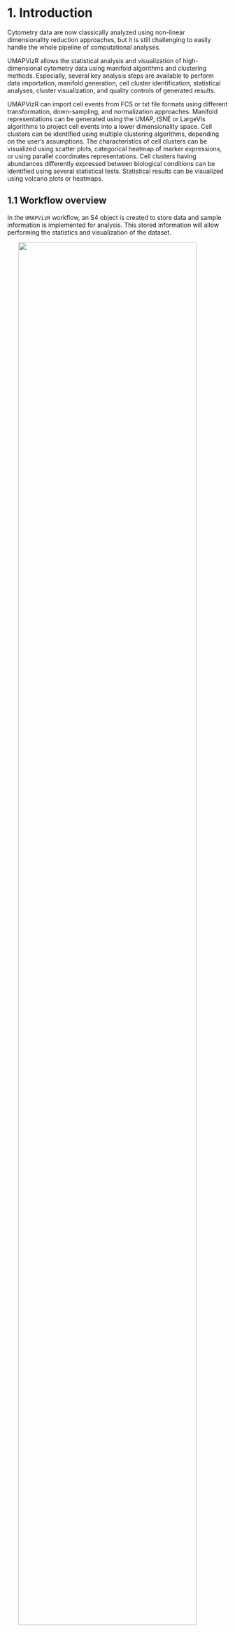 # 1. Introduction

Cytometry data are now classically analyzed using non-linear
dimensionality reduction approaches, but it is still challenging to
easily handle the whole pipeline of computational analyses.

UMAPVizR allows the statistical analysis and visualization of
high-dimensional cytometry data using manifold algorithms and clustering
methods. Especially, several key analysis steps are available to perform
data importation, manifold generation, cell cluster identification,
statistical analyses, cluster visualization, and quality controls of
generated results.

UMAPVizR can import cell events from FCS or txt file formats using
different transformation, down-sampling, and normalization approaches.
Manifold representations can be generated using the UMAP, tSNE or
LargeVis algorithms to project cell events into a lower dimensionality
space. Cell clusters can be identified using multiple clustering
algorithms, depending on the user’s assumptions. The characteristics of
cell clusters can be visualized using scatter plots, categorical heatmap
of marker expressions, or using parallel coordinates representations.
Cell clusters having abundances differently expressed between biological
conditions can be identified using several statistical tests.
Statistical results can be visualized using volcano plots or heatmaps.

## 1.1 Workflow overview

In the `UMAPVizR` workflow, an S4 object is created to store data and
sample information is implemented for analysis. This stored information
will allow performing the statistics and visualization of the dataset.

<img src="README/figures/workflow.png" width="90%" style="display: block; margin: auto;" />

*Figure 1: Workflow of UMAPVizR*

*The analysis in UMAPVizR consists of 5 main steps: (1) importing the
data in FCS or txt format resulting in the creation of an S4 UMAPdata
object; (2) assigning the metadata (sample information) into the
UMAPdata object; and (3) generating the manifold and clustering. The
computed results can be (4) visualized in different manners and (5)
analyzed using statistical approaches.*

## 1.2 Input data

The following conditions must be respected to analyze data with
`UMAPVizR`:

-   **Type and format of data**: The cytometry data that can be analyzed
    and integrated with `UMAPVizR` are flow, mass or spectral cytometry
    data. The input files can be in standard cytometry format (FCS) or
    txt format.
-   **Compensation**: Before starting an analysis with `UMAPVizR`,
    performing the compensation steps for flow cytometry and spectral
    data with conventional software (FlowJo, Kaluza, etc) is necessary.
-   **Cleaning and gating**: It is recommended to remove debris, dead
    cells and doublets before the analysis. A pre-gating on a cell
    population of interest (e.g.lymphocytes, B cells, etc.) can be
    performed.

# 2. Quick start

In this section, the main analysis steps of `UMAPVizR` are presented.

These steps cover several aspects, such as:

-   Installing the package
-   Importing the data and creating an `UMAPdata` object
-   Creating the manifold and clustering
-   Generating basic visualization

## 2.1 Installation

To download `UMAPVizR` it is required `devtools`:

``` r
install.packages("devtools")
library("devtools")
install_github("tchitchek-lab/UMAPVizR")
```

The `UMAPVizR` package automatically downloads the necessary packages
for its operation such as: `coin`, `concaveman`, `dendextend`,
`flowCore`, `ggdendro`, `gglot2`, `gridExtra`, `MASS`, `plyr`,
`reshape`, `reshape2`, `rstatix`, `Rtsne`, `scales`, `stats`, `stringr`,
`uwot`. If not, the packages are available on the `CRAN`, except
`flowCore` which is available on `Bioconductor`.

Once installed, `UMAPVizR` can be loaded using the following command:

``` r
library("UMAPVizR")
```

## 2.2 Importing cell expression profiles (import)

The `import` function allows importing the expression matrix of the
cytometry files into a `UMAPdata` object.

The files to be loaded must be in FCS or txt format. The `import`
function is used as below:

``` r
# creation of a vector containing the names of the files 
files <- list.files("C:/Users/GWMA/Documents/Transreg/03_Kaluza_exports_renamed/Panel_03_NK/", 
                    pattern = "fcs", full.names = TRUE)

# import the FCS files into a UMAPdata object 
UMAPV <- import(files, 
                filetype = "fcs", 
                transform = "logicle", 
                exclude.markers = c("FS-H", "FS-A", "FS-W", "SS-H", 
                                    "SS-A", "SS-W", "Time"), 
                d.method = "density",
                parameters.method = list("exclude.pctile" = 0.01, 
                                         "target.pctile" = 0.05, 
                                         "target.percent" = 0.1))
```

    ## 
    ##   Estimated downsampling-I progress:  0% ...
    ##   Estimated downsampling-I progress: 100% ...
    ##   Estimated downsampling-I progress:  0% ...
    ##   Estimated downsampling-I progress: 100% ...
    ##   Estimated downsampling-I progress:  0% ...
    ##   Estimated downsampling-I progress: 100% ...
    ##   Estimated downsampling-I progress:  0% ...
    ##   Estimated downsampling-I progress: 100% ...
    ##   Estimated downsampling-I progress:  0% ...
    ##   Estimated downsampling-I progress: 100% ...
    ##   Estimated downsampling-I progress:  0% ...
    ##   Estimated downsampling-I progress: 100% ...
    ##   Estimated downsampling-I progress:  0% ...
    ##   Estimated downsampling-I progress: 100% ...
    ##   Estimated downsampling-I progress:  0% ...
    ##   Estimated downsampling-I progress: 100% ...
    ##   Estimated downsampling-I progress:  0% ...
    ##   Estimated downsampling-I progress: 100% ...
    ##   Estimated downsampling-I progress:  0% ...
    ##   Estimated downsampling-I progress: 100% ...
    ##   Estimated downsampling-I progress:  0% ...
    ##   Estimated downsampling-I progress: 100% ...
    ##   Estimated downsampling-I progress:  0% ...
    ##   Estimated downsampling-I progress: 100% ...
    ##   Estimated downsampling-I progress:  0% ...
    ##   Estimated downsampling-I progress: 100% ...
    ##   Estimated downsampling-I progress:  0% ...
    ##   Estimated downsampling-I progress: 100% ...
    ##   Estimated downsampling-I progress:  0% ...
    ##   Estimated downsampling-I progress: 100% ...
    ##   Estimated downsampling-I progress:  0% ...
    ##   Estimated downsampling-I progress: 100% ...
    ##   Estimated downsampling-I progress:  0% ...
    ##   Estimated downsampling-I progress: 100% ...
    ##   Estimated downsampling-I progress:  0% ...
    ##   Estimated downsampling-I progress: 100% ...
    ##   Estimated downsampling-I progress:  0% ...
    ##   Estimated downsampling-I progress: 100% ...
    ##   Estimated downsampling-I progress:  0% ...
    ##   Estimated downsampling-I progress: 100% ...
    ##   Estimated downsampling-I progress:  0% ...
    ##   Estimated downsampling-I progress: 100% ...
    ##   Estimated downsampling-I progress:  0% ...
    ##   Estimated downsampling-I progress: 100% ...
    ##   Estimated downsampling-I progress:  0% ...
    ##   Estimated downsampling-I progress: 100% ...
    ##   Estimated downsampling-I progress:  0% ...
    ##   Estimated downsampling-I progress: 100% ...
    ##   Estimated downsampling-I progress:  0% ...
    ##   Estimated downsampling-I progress: 100% ...
    ##   Estimated downsampling-I progress:  0% ...
    ##   Estimated downsampling-I progress: 100% ...
    ##   Estimated downsampling-I progress:  0% ...
    ##   Estimated downsampling-I progress: 100% ...
    ##   Estimated downsampling-I progress:  0% ...
    ##   Estimated downsampling-I progress: 100% ...

The main arguments of the `import` function are:

-   the `filetype` argument, which allows defining the data file type
    (`fcs` or `txt`)
-   the `transform` argument, which allows choosing the type of
    transformation to apply to the data. Possible values are: `none`,
    `logicle`, `arcsinh` and `logarithmic`. It is advised to use a
    `logicle` transform for flow cytometry, and to use an `arcsinh`
    transform for mass cytometry,
-   the `exclude_markers` argument, which is used to remove the
    irrelevant channels

After importing the dataset, the `plotCellCounts` function allows you to
see the number of cells in each sample to be displayed as follows:

``` r
plot(plotCellCounts(UMAPV, 
                    stats = c("min","median","mean","q75","max"),
                    samples = NULL,
                    sort = TRUE))
```

![](README_files/figure-markdown_github/plotCellCounts-1.png)

## 2.3 Assigning meta-information of biological samples (assignMetadata)

The metadata (information about the biological samples) can be assigned
to each sample in the dataset. These metadata are then used by the
different visualization methods to properly represent biological
conditions, timepoints, and individuals. The metadata argument must be a
dataframe that contains exclusively the following column names:

-   individual: corresponds to the sample identifier,
-   condition: corresponds to the biological condition of the sample,
-   timepoint: corresponds to the timepoint of the sample (optional).

Here is an example of a metadata assignment:

``` r
# creation of the dataframe 
  metadata <- data.frame("individual"= rep(c("10105LA","10209HE","10306CG",
                                             "10503DC","11204CD","20208AA",
                                             "20210RF"), 4),
                         "condition"= rep(c("PR","SPA","PSO","B7","SJ","SPA","SPA"),4),
                         "timepoint"= c(rep("V1", 7), rep("V6", 7), rep("V7", 7), rep("V8", 7))
  )

rownames(metadata) = paste0(metadata$timepoint,"_", metadata$individual)

# assign the dataframe 
UMAPV <- assignMetadata(UMAPV, 
                        metadata = metadata)
```

## 2.4 Manifold construction and clustering

This section consists in generating the manifold using different
algorithms combined with cell cluster identification.

Two methods are available, depending on the parameters selected:

-   The manifold is generated first, followed by cell cluster
    identification
-   Cell cluster identification is performed followed by the manifold

In the example below, the first method has been performed.

### 2.4.1 Generating a manifold of cell events (generateManifold)

The first step is to compute the manifold on the dataset by following
the instructions below:

``` r
# Perform Manifold from the "UMAPdata" object
UMAPV <- generateManifold(UMAPV, 
                          markers = c("TCRgd", "NKP44", "HLADR", "NKp30", "NKp46",
                                      "NKG2D", "CD3", "CD16", "CD56", "CD8"), 
                          type = "UMAP", 
                          n_neighbors = 15,
                          n_components = 2,
                          metric = "euclidean",
                          n_epochs = NULL,
                          n_threads = 40, 
                          n_sgd_threads = 1,
                          scale = FALSE)
```

    ## Manifold markers are: TCRgd, NKP44, HLADR, NKp30, NKp46, NKG2D, CD3, CD16, CD56, CD8

    ## Manifold method is: UMAP

    ## 17:32:02 UMAP embedding parameters a = 1.896 b = 0.8006

    ## 17:32:02 Read 26682 rows and found 10 numeric columns

    ## 17:32:02 Using Annoy for neighbor search, n_neighbors = 15

    ## 17:32:02 Building Annoy index with metric = euclidean, n_trees = 50

    ## 0%   10   20   30   40   50   60   70   80   90   100%

    ## [----|----|----|----|----|----|----|----|----|----|

    ## **************************************************|
    ## 17:32:04 Writing NN index file to temp file C:\Users\GWMA\AppData\Local\Temp\RtmpclyopB\file46ac4de77d1d
    ## 17:32:04 Searching Annoy index using 40 threads, search_k = 1500
    ## 17:32:05 Annoy recall = 100%
    ## 17:32:05 Commencing smooth kNN distance calibration using 40 threads
    ## 17:32:06 Initializing from normalized Laplacian + noise
    ## 17:32:07 Commencing optimization for 200 epochs, with 535980 positive edges using 1 thread
    ## 17:32:25 Optimization finished

The main arguments of the `generateManifold` function are:

-   the `markers` argument, which specifies the markers to be used for
    the manifold generation
-   the `type` argument, which specifies the manifold method to use

### 2.4.2 Identifying cell clusters having similar marker expression (identifyClusters)

The second step is to identify cell clusters by following the
instructions below:

``` r
# Clustering computation from the manifold 
UMAPV <- identifyClusters(UMAPV, 
                          space = "manifold", 
                          method = "kmeans", 
                          centers = 120, 
                          nstart = 3)
```

    ## Clustering method is: kmeans

    ## Identifying cell clusters...

    ## computing cell clusters boundaries...

    ## computing cell cluster count matrix...

    ## computing cell cluster abundance matrix...

The main arguments of the `identifyClusters` function are:

-   the `space` argument, which determines if the clustering is done on
    the markers or the manifold coordinates
-   the `method` argument, which specifies the clustering algorithm to
    use

After clustering, the `plotClustersCounts` function allows to visualize
the cells of each sample in the clusters as follows:

``` r
plot(plotClustersCounts(UMAPV, 
                        clusters = NULL,
                        sort = TRUE))
```

![](README_files/figure-markdown_github/plotClustersCounts-1.png)

## 2.5 Basic Visualization

Once the manifold has been generated and cell clusters have been
identified, it is possible to perform different types of visualization
which are detailed below.

### 2.5.1 Representation of a computed manifold (PlotManifold)

The `plotManifold` function displays a computed manifold representation
for a given analysis. Cell clusters are delimited by black lines on the
manifold.

The main argument of the `plotManifold` function is the `markers`
argument which is used to specify the colour of the cells. If the
`density` value is used, then a UMAP representation showing the
distribution of the cell density for all samples will be shown as below:

``` r
# Display manifold overlay by 'density' 
plotManifold(UMAPV, 
             markers = "density")
```

![](README_files/figure-markdown_github/PlotManifold-1.png)

If the name of the marker is used, then the intensity of marker
expression, overlaid on the manifold (e.g. CD8), will be shown as below:

``` r
# Display manifold overlay by 'markers'  
plotManifold(UMAPV, 
             markers = "CD8")
```

![](README_files/figure-markdown_github/PlotManifold2-1.png)

It is possible to specify the biological samples to be displayed in the
representation using the `samples` argument as below:

``` r
# Display manifold overlay by 'density' by sample 
plotManifold(UMAPV, 
             markers = "density", 
             samples = "V1_10105LA")
```

![](README_files/figure-markdown_github/PlotManifold3-1.png)

\[Add text\]

``` r
# Display manifold overlay by 'cluster' 
plotManifold(UMAPV, 
             markers = "clusters")
```

![](README_files/figure-markdown_github/PlotManifold4-1.png) \### 2.5.2
Heatmap of cell marker expressions (plotHmExpressions)

The `plotHmExpressions` function shows marker median relative
expressions for all clusters in the whole dataset.

The mean of the median expression of each marker is classified into 4
categories (the number of categories can be changed by users, `nb.cat`
parameters). Hierarchical clustering is performed at both the marker and
cluster levels and is represented using dendrograms (the hierarchical
clustering parameters can be changed by users `method.hclust`
parameters).

This function is used as below:

``` r
# Heatmap of expression markers 
hm.exp <- plotHmExpressions(UMAPV)
gridExtra::grid.arrange(hm.exp)
```

![](README_files/figure-markdown_github/PlotHMExpressions-1.png) It is
possible to customize the `plotHmExpressions` with these parameters:

-   the `markers` argument, which specifies the markers to be displayed
-   the `clusters` argument, which specifies the identifiers of the
    clusters to be displayed

These parameters can be used independently of each other as in the
following example:

``` r
# Heatmap of expression markers 
hm.exp <- plotHmExpressions(UMAPV, 
                            markers = c("NKP44", "NKp30", "NKp46", "NKG2D"), 
                            clusters = c(1:50))
gridExtra::grid.arrange(hm.exp)
```

![](README_files/figure-markdown_github/plotHmExpressions2-1.png)

# 3. Statistics and visualization

## 3.1 Compute differential abundance analyses

Once the cell clustering performed, it is possible to do a differential
analysis of cell cluster abundances to identify relevant cell clusters.

The `computeStatistics` function allows to perform the such operation
and several parameters must be taken into consideration:

-   the `condition` argument, which specifies the biological condition
    to be compared
-   the `ref.condition` argument, which specifies the reference
    biological condition
-   the `test.statistics` argument, which specifies the name of the
    statistical test to use
-   the `paired` argument, which specifies if samples are paired in the
    statistical comparison

This function is used as follows:

``` r
# Compute statistics 
baseline = "V1"
list.conditions <- c("V6", "V7", "V8")

for (condition in list.conditions) {
  UMAPV <- computeStatistics(UMAPV, 
                             condition = paste0(condition), 
                             ref.condition = paste0(baseline),
                             test.statistics = "wilcox.test",
                             paired = FALSE)
}
```

    ## Computing of the wilcox.test for: V6 vs. V1

    ## Computing of the wilcox.test for: V7 vs. V1

    ## Computing of the wilcox.test for: V8 vs. V1

## 3.2 Visualisation of statistical analysis

### 3.2.1 Volcano plot of statistical analysis (plotVolcanoPlot)

The `plotVolcanoPlot` function shows the clusters whose number of
associated cells is statistically different between two biological
conditions and/or timepoints.

For each cluster, the p-value (indicated by -log10(p-value)) is
represented on the Y-axis and the cell abundance fold-change (indicated
by log2(fold-change)) is represented on the X-axis. The thresholds for
the p-value (`th.pv` parameter) and the fold-change (`th.fc` parameter)
are shown as dotted lines. Cell clusters down-represented are shown in
green and cell clusters up-represented are shown in red.

Here is an example for generating such representation:

``` r
# Volcano plot for differential analysis 
plotVolcanoPlot(UMAPV,
                comparison = ("V7 vs. V1"),
                th.pv = 1.3,
                th.fc = 1.5)
```

![](README_files/figure-markdown_github/plotVolcanoPlot-1.png)

### 3.2.2 Heatmap of statistical analysis results (plotHmStatistics)

The `plotHmStatistics` function shows the differences in abundance
between different conditions for each cluster.

For each cluster, the p-value, the log2(fold-change) and the effect size
(`statistics` parameters) can be represented. Down-represented clusters
are represented in orange, and up-represented clusters are represented
in blue. Furthermore, it is possible to choose the clusters to be
represented with the `clusters` parameter.

Here is an example for generating such representation:

``` r
# Heatmap of statistics
hm.stats <- plotHmStatistics(UMAPV, 
                             clusters = NULL,
                             statistics = "pvalue")

gridExtra::grid.arrange(hm.stats)
```

![](README_files/figure-markdown_github/plotHmStatistics-1.png)

## 3.3 Visualisation of cell cluster abundances

### 3.3.1 Heatmap of cell cluster abundances (plotHmAbundances)

The `plotHmAbundances` function shows the cellular distribution of
samples within a given cluster.

The more the sample is represented within the cluster, the redder the
tile. If the sample is not represented in the cluster, then the tile
will be black. The `plotHmAbundances` function can be interesting to
visualize the abundance of statistically different clusters between two
conditions, as in the following example:

``` r
#Samples to study
V1 <- unique(UMAPV@samples)[grepl("V1", unique(UMAPV@samples))]
V6 <- unique(UMAPV@samples)[grepl("V6", unique(UMAPV@samples))]
samples = c(V1, V6)

#Statistically different clusters
stats <- UMAPV@statistic[UMAPV@statistic$comparison == "V6 vs. V1",]
clusters = stats[stats$pvalue<=0.05 & abs(stats$lfc)>log(1.2)/log(2),]$clusters

# Heatmap of abundances
plotHmAbundances(UMAPV, 
                 clusters = clusters,
                 samples = samples,
                 rescale = TRUE)
```

![](README_files/figure-markdown_github/plotHmAbundances-1.png)

### 3.3.2 Cell cluster abundances using a boxplot representation (plotBoxplot)

The `plotBoxPlot` function shows the cell distribution between several
biological conditions and/or timepoints for a single cluster or for a
combined set of clusters.

This display shows the abundances of the user-defined cell clusters
(`clusters` parameter). It is possible to observe the cell abundance as
a function of the biological condition or timepoint (`obervation`
parameter). In addition, statistical tests can be performed and
displayed directly on the boxplot.

Here is an example for generating such representation:

``` r
# Boxplot for differential analysis
plotBoxplot(UMAPV, 
            clusters = clusters,
            samples = NULL,
            observation = "timepoint", 
            test.statistics = "wilcox.test")
```

![](README_files/figure-markdown_github/plotBoxplot-1.png)

Other possible parameters to customize the `plotBoxPlot` are:

-   the `samples` argument, which specifies the biological samples to be
    displayed
-   the `paired` argument, which specifies if samples are paired in the
    statistical comparison

### 3.3.3 MDS representation based on cell cluster abundances (plotMDS)

The `plotMDS` function shows similarities between samples or clusters
based on cell cluster abundances.

Each point represents a sample or a cluster (`levels` parameter) and the
distance between the points is proportional to the Euclidean distance
between these objects. It is possible to observe the cell abundance as a
function of the biological condition or timepoint (`condition.samples`
parameter)

Here is an example for generating such representation:

``` r
# MDS
plotMDS(UMAPV, 
        levels = "samples", 
        condition.samples = "timepoint", 
        clusters = NULL, 
        samples = NULL)
```

![](README_files/figure-markdown_github/plotMDS-1.png)

Other possible parameters to customize the `plotMDS` are:

-   the `clusters` argument, which specifies the identifiers of the
    clusters to be displayed
-   the `samples` argument, which specifies the biological samples to be
    displayed

### 3.3.4 PCA representation based on cell cluster abundances (plotPCA)

The `plotPCA` function shows similarities between samples or clusters
based on cell cluster abundances.

Each point represents a sample or a cluster (`levels` parameter). It is
possible to observe the cell abundance as a function of the biological
condition or timepoint (`condition.samples` parameter)

``` r
# PCA
plotPCA(UMAPV, 
        levels = "clusters", 
        clusters = NULL, 
        samples = NULL, 
        condition.samples = "condition")
```

![](README_files/figure-markdown_github/plotPCA-1.png)

Other possible parameters to customize the `plotPCA` are:

-   the `clusters` argument, which specifies the identifiers of the
    clusters to be displayed
-   the `samples` argument, which specifies the biological samples to be
    displayed

# 4. Quality control

The `UMAPVizR` package allows to perform quality control of generated
results.

The quality control can be performed:

-   on the input dataset to check the names and range expression of the
    markers of each sample
-   on the generated results, to check the quality of the cell
    clustering.

## 4.1 Quality control of the dataset

The input dataset can be checked in two ways. The first method checks
the concordance of the markers names between the different samples.

Here is an example of generating such quality control:

``` r
# Check for marker concordance
QCN <- QCMarkerNames(files)
```

    ##            nb_cells FS-H FS-A FS-W SS-H SS-A SS-W       FL1-A    FL2-A  FL3-A
    ## V1_10105LA     5768 FS-H FS-A FS-W SS-H SS-A SS-W TCR gd-FITC NKP44-PE DR-ECD
    ## V1_10209HE     4944 FS-H FS-A FS-W SS-H SS-A SS-W TCR gd-FITC NKP44-PE DR-ECD
    ## V1_10306CG     4746 FS-H FS-A FS-W SS-H SS-A SS-W TCR gd-FITC NKP44-PE DR-ECD
    ## V1_10503DC     5877 FS-H FS-A FS-W SS-H SS-A SS-W TCR gd-FITC NKP44-PE DR-ECD
    ## V1_11204CD     5194 FS-H FS-A FS-W SS-H SS-A SS-W TCR gd-FITC NKP44-PE DR-ECD
    ## V1_20208AA     9435 FS-H FS-A FS-W SS-H SS-A SS-W TCR gd-FITC NKP44-PE DR-ECD
    ##                 FL4-A      FL5-A     FL6-A    FL7-A     FL8-A      FL9-A FL10-A
    ## V1_10105LA NKp30-Pcy5 NKp46-Pcy7 NKG2D-APC CD3-A700 CD16-A750 CD56-BV421 CD8-KO
    ## V1_10209HE NKp30-Pcy5 NKp46-Pcy7 NKG2D-APC CD3-A700 CD16-A750 CD56-BV421 CD8-KO
    ## V1_10306CG NKp30-Pcy5 NKp46-Pcy7 NKG2D-APC CD3-A700 CD16-A750 CD56-BV421 CD8-KO
    ## V1_10503DC NKp30-Pcy5 NKp46-Pcy7 NKG2D-APC CD3-A700 CD16-A750 CD56-BV421 CD8-KO
    ## V1_11204CD NKp30-Pcy5 NKp46-Pcy7 NKG2D-APC CD3-A700 CD16-A750 CD56-BV421 CD8-KO
    ## V1_20208AA NKp30-Pcy5 NKp46-Pcy7 NKG2D-APC CD3-A700 CD16-A750 CD56-BV421 CD8-KO

If the marker names are not the same for each sample, they can be
corrected using the `renameMarkers` as below:

``` r
# Rename markers if necessary
UMAPV <- renameMarkers(UMAPV, marker.names = c("TCRgd", "NKP44", "HLADR", "NKp30", "NKp46",
                                               "NKG2D", "CD3", "CD16", "CD56", "CD8"))
```

The second method computes the 5 centiles and 95 centiles expression
values for each marker of each sample:

``` r
# Check the expression values for markers
QCR <- QCMarkerRanges(files)
```

    ##                  FS       FS       FS       SS       SS       SS TCR gd-FITC
    ## V1_10105LA 4.836585 4.989121 4.353023 4.246526 4.410427 4.347033    1.222985
    ## V1_10209HE 4.830411 4.955269 4.347033 4.233577 4.376030 4.334798    1.404291
    ## V1_10306CG 4.947511 5.075207 4.347033 4.306356 4.453486 4.340958    1.624966
    ## V1_10503DC 4.829002 4.962259 4.353023 4.289901 4.446210 4.347033    1.636824
    ## V1_11204CD 4.726316 4.872409 4.347033 4.218561 4.382770 4.334798    1.346113
    ## V1_20208AA 4.812913 4.943068 4.353023 4.235458 4.394541 4.340958    1.576944
    ##             NKP44-PE   DR-ECD NKp30-Pcy5 NKp46-Pcy7 NKG2D-APC  CD3-A700
    ## V1_10105LA 1.2894598 1.271010  1.1037258   1.989170  2.056610 1.9222306
    ## V1_10209HE 0.9668970 1.579406  1.1496302   1.846668  2.414580 0.9294985
    ## V1_10306CG 0.8354852 1.698004  0.8368412   2.761478  3.339898 1.2062602
    ## V1_10503DC 1.0512715 1.318435  0.8781855   2.253348  2.616961 0.8506702
    ## V1_11204CD 1.3617717 1.551328  1.3062589   2.304870  1.833130 0.9218318
    ## V1_20208AA 1.3851102 1.888522  0.6596576   1.871311  2.670243 1.0915774
    ##            CD16-A750 CD56-BV421   CD8-KO
    ## V1_10105LA  2.265913   2.708021 1.823717
    ## V1_10209HE  2.694609   2.973497 1.934102
    ## V1_10306CG  2.824189   2.967019 1.673800
    ## V1_10503DC  2.686252   2.916044 2.133573
    ## V1_11204CD  2.473504   2.863429 2.360409
    ## V1_20208AA  2.904624   2.972236 1.752453

    ##                  FS       FS       FS       SS       SS       SS TCR gd-FITC
    ## V1_10105LA 5.158144 5.305961 4.443943 4.621098 4.813464 4.506733    2.280538
    ## V1_10209HE 5.173436 5.307780 4.403514 4.584182 4.724468 4.413979    2.118809
    ## V1_10306CG 5.248328 5.374601 4.392790 4.614367 4.754747 4.413979    2.195158
    ## V1_10503DC 5.137767 5.276119 4.413979 4.626658 4.789096 4.434183    2.290403
    ## V1_11204CD 5.168864 5.299504 4.419119 4.601341 4.781551 4.458183    2.503850
    ## V1_20208AA 5.155240 5.290800 4.403514 4.567590 4.746772 4.443943    2.271837
    ##            NKP44-PE   DR-ECD NKp30-Pcy5 NKp46-Pcy7 NKG2D-APC CD3-A700 CD16-A750
    ## V1_10105LA 2.698542 3.751472   3.070920   4.164283  3.928043 3.178521  4.747111
    ## V1_10209HE 2.408619 3.910715   3.057855   3.956062  3.914080 2.842833  4.826450
    ## V1_10306CG 2.412678 3.838884   3.186744   4.040787  4.063245 3.043769  4.817522
    ## V1_10503DC 2.414765 3.107674   3.167953   3.917157  3.895880 2.806967  4.751921
    ## V1_11204CD 2.543483 3.261072   3.107780   3.986661  3.822221 2.822286  4.611977
    ## V1_20208AA 2.510327 3.639751   3.115192   3.894700  3.917722 2.949332  4.845409
    ##            CD56-BV421   CD8-KO
    ## V1_10105LA   4.359073 3.387718
    ## V1_10209HE   4.428926 3.528046
    ## V1_10306CG   4.336497 3.744981
    ## V1_10503DC   4.264874 3.901291
    ## V1_11204CD   4.269538 3.841241
    ## V1_20208AA   4.265343 3.673689

## 4.2 Control quality of the cell clustering result

The quality control of clustering can be checked in two ways.

The first method allows the identification of small clusters,
i.e.clusters whose number of cells is below a specific threshold. The
results can be represented as a heatmap. On the left are the
contributions of each sample and on the right are the contribution of
the whole dataset. If the tile is red then the cluster is less than the
specified number of cells, if the tile is green, the cluster is greater
than or equal to the specified number of cells. The percentage of
clusters with a small number of cells among all clusters is shown at the
top of the heatmap.

The function is as below:

``` r
# QC for small clusters 
QCS <- QCSmallClusters(UMAPV,
                       th.size = 50, 
                       plot.device = TRUE)
```

![](README_files/figure-markdown_github/QCSmallClusters-1.png)

    ##      V1_10105LA V1_10209HE V1_10306CG V1_10503DC V1_11204CD V1_20208AA
    ## [1,]      FALSE      FALSE      FALSE       TRUE       TRUE      FALSE
    ## [2,]       TRUE       TRUE       TRUE      FALSE      FALSE      FALSE
    ## [3,]       TRUE       TRUE       TRUE       TRUE       TRUE       TRUE
    ## [4,]      FALSE      FALSE       TRUE      FALSE      FALSE      FALSE
    ## [5,]       TRUE      FALSE      FALSE      FALSE      FALSE      FALSE
    ## [6,]      FALSE      FALSE       TRUE      FALSE       TRUE       TRUE
    ##      V1_20210RF V6_10105LA V6_10209HE V6_10306CG V6_10503DC V6_11204CD
    ## [1,]      FALSE      FALSE      FALSE      FALSE      FALSE       TRUE
    ## [2,]      FALSE       TRUE      FALSE      FALSE      FALSE      FALSE
    ## [3,]       TRUE       TRUE       TRUE       TRUE       TRUE       TRUE
    ## [4,]      FALSE      FALSE      FALSE       TRUE      FALSE      FALSE
    ## [5,]      FALSE      FALSE      FALSE      FALSE      FALSE      FALSE
    ## [6,]      FALSE      FALSE      FALSE       TRUE       TRUE      FALSE
    ##      V6_20208AA V6_20210RF V7_10105LA V7_10209HE V7_10306CG V7_10503DC
    ## [1,]      FALSE      FALSE      FALSE       TRUE      FALSE      FALSE
    ## [2,]      FALSE      FALSE      FALSE      FALSE      FALSE      FALSE
    ## [3,]       TRUE       TRUE       TRUE       TRUE       TRUE       TRUE
    ## [4,]      FALSE      FALSE      FALSE      FALSE       TRUE      FALSE
    ## [5,]      FALSE      FALSE      FALSE      FALSE      FALSE      FALSE
    ## [6,]      FALSE      FALSE      FALSE      FALSE      FALSE      FALSE
    ##      V7_11204CD V7_20208AA V7_20210RF V8_10105LA V8_10209HE V8_10306CG
    ## [1,]       TRUE      FALSE      FALSE       TRUE      FALSE      FALSE
    ## [2,]      FALSE      FALSE      FALSE      FALSE       TRUE       TRUE
    ## [3,]       TRUE       TRUE       TRUE       TRUE       TRUE       TRUE
    ## [4,]       TRUE      FALSE      FALSE       TRUE      FALSE      FALSE
    ## [5,]       TRUE      FALSE      FALSE      FALSE      FALSE      FALSE
    ## [6,]       TRUE      FALSE      FALSE      FALSE      FALSE       TRUE
    ##      V8_10503DC V8_11204CD V8_20208AA V8_20210RF total.cells
    ## [1,]      FALSE       TRUE      FALSE      FALSE       FALSE
    ## [2,]      FALSE      FALSE      FALSE      FALSE       FALSE
    ## [3,]       TRUE       TRUE       TRUE       TRUE       FALSE
    ## [4,]      FALSE      FALSE      FALSE      FALSE       FALSE
    ## [5,]      FALSE      FALSE      FALSE      FALSE       FALSE
    ## [6,]      FALSE       TRUE      FALSE      FALSE       FALSE

The second method allows to identify the uniform clusters, i.e.those
with unimodal expression and low dispersion of expression for all its
markers.

The most important parameter of the `QCUniformClusters` function is
`uniform.test`, three possibilities:

-   `uniform` corresponds to the verification of the unimodal
    distribution of markers with Hartigan’s test (`th.pvalue`
    parameter),
-   `IQR` corresponds to the verification of the distribution of markers
    so that they are not below the IQR threshold (`th.IQR` parameter)
-   `both` correspond to the combination of the two parameters: uniform
    and IQR

The results can be represented as a heatmap. If the tile is green then
the cell clusters have the uniform phenotype, if the tile is red, the
cell clusters have the phenotype that is not uniform. The percentage of
clusters having a uniform phenotype among all clusters is shown at the
top of the heatmap. If the score is high, it indicates that the
clustering is good.

The function is as below:

``` r
# QC for uniform clusters
QCU <- QCUniformClusters(UMAPV,
                         uniform.test = "both",
                         th.pvalue = 0.05,
                         th.IQR = 2,
                         plot.device = TRUE)
```

    ## Using clusters as id variables
    ## Using clusters as id variables

![](README_files/figure-markdown_github/QCUniformClusters-1.png)

    ##   clusters markers    pv_dip       IQR passed
    ## 1        1    CD16 0.9840834 0.3861998   TRUE
    ## 2        1     CD3 0.9909752 0.3403437   TRUE
    ## 3        1    CD56 0.9608222 0.3313725   TRUE
    ## 4        1     CD8 0.9204992 0.3471428   TRUE
    ## 5        1   HLADR 0.9886411 0.2666003   TRUE
    ## 6        1   NKG2D 0.9414757 0.2208474   TRUE

# 5. Advanced usage

## 5.1 Upsampling

The `performUpsampling` function allows the data set to be implemented
if downsampling has been performed.

This function is used after performing the manifold and clustering (Step
2.4). After calculating the centroids from the existing clusters, the
implemented cells will be associated according to their expression
similarity with the centroid.

The procedure is as follows:

``` r
UMAPV <- performUpsampling(UMAPV,
                           files = files,
                           transform = "logicle")
```

## 5.2 Export

The `export` function allows extracting of the dataset in FCS or txt
format with some parameters such as UMAP coordinates and clusters.

Please note that if downsampling and upsampling have been performed,
only the downsampled cells will be extracted.

With the following method:

``` r
export(UMAPV,
       filename = "Analyses_NK_K100.fcs",
       clusters = NULL,
       samples = NULL)
```

    ## [1] "Analyses_NK_K100.fcs"
